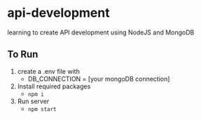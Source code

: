 # api-development
learning to create API development using NodeJS and MongoDB

## To Run

1. create a .env file with
   - DB_CONNECTION = [your mongoDB connection]
2. Install required packages
   - `npm i` 
3. Run server
   - `npm start`
